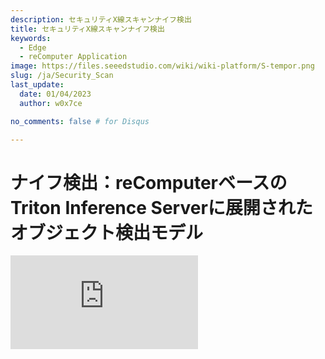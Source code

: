 ```yaml
---
description: セキュリティX線スキャンナイフ検出
title: セキュリティX線スキャンナイフ検出
keywords:
  - Edge
  - reComputer Application
image: https://files.seeedstudio.com/wiki/wiki-platform/S-tempor.png
slug: /ja/Security_Scan
last_update:
  date: 01/04/2023
  author: w0x7ce

no_comments: false # for Disqus

---
```


# ナイフ検出：reComputerベースのTriton Inference Serverに展開されたオブジェクト検出モデル

<iframe width={560} height={315} src="https://www.youtube.com/embed/niS0TLzyn-s" title="YouTube video player" frameBorder={0} allow="accelerometer; autoplay; clipboard-write; encrypted-media; gyroscope; picture-in-picture" allowFullScreen />

セキュリティチェックは、乗客と交通部門の安全を考慮した安全警報であり、危険を遠ざけ、通常空港、鉄道駅、地下鉄駅などで適用されています。既存のセキュリティ検査分野では、セキュリティ検査機が公共交通機関の入場通路に配備されています。一般的に、複数のデバイスが同時に動作する必要があります。

それにもかかわらず、セキュリティ検査中に検出されたオブジェクトの重複により、X線画像における禁止物品の検出性能は依然として理想的ではありません。この問題に対して、Triton Interface Serverのde-occlusionモジュールに基づいて、X線画像に禁止物品検出アルゴリズムを展開することで、より良い方法を実行できます。

したがって、[Yanlu Wei, Renshuai Tao et al.](https://arxiv.org/abs/2004.08656)のおかげで、[reComputer J1010](https://www.seeedstudio.com/Jetson-10-1-A0-p-5336.html)にDeep Learningモデルを展開し、Raspberry PiとreComputer J1010で禁止物品（ナイフ）を検出できる基本的なプロジェクトを提供します。ここでは、1台のreComputer J1010を推論サーバーとして使用し、2台のRaspberry Piを画像送信のセキュリティ検査機のシミュレーションとして使用します。[reComputer 1020](https://www.seeedstudio.com/Jetson-10-1-H0-p-5335.html)、[reComputer J2011](https://www.seeedstudio.com/Jetson-20-1-H1-p-5328.html)、[reComputer J2012](https://www.seeedstudio.com/Jetson-20-1-H2-p-5329.html)、[Nvidia Jetson AGX Xavier](https://www.seeedstudio.com/Jetson-Xavier-AGX-H01-Kit-p-5283.html)もすべてサポートされています。

## はじめに

[Triton Inference Server](https://developer.nvidia.com/nvidia-triton-inference-server)は、CPUとGPUの両方に最適化されたクラウドおよびエッジ推論ソリューションを提供します。Tritonは、リモートクライアントがサーバーによって管理されているモデルの推論を要求できるHTTP/RESTおよびGRPCプロトコルをサポートしています。ここでは、検出モデルが展開されるローカルサーバーとしてTriton（Triton Inference Server）を使用します。

### ハードウェア

#### 必要なハードウェア

このプロジェクトで必要なデバイスは以下の通りです：

- [Raspberry Pi 4B](https://www.seeedstudio.com/Dual-GbE-Carrier-Board-with-4GB-RAM-32GB-eMMC-RPi-CM-4-p-4898.html)*2
- [reComputer J1010](https://www.seeedstudio.com/Jetson-10-1-A0-p-5336.html)
- HDMIディスプレイスクリーン、マウス、キーボード
- PC

#### ハードウェアセットアップ

2台のRaspberry PiとreComputerの電源を入れ、すべて**同じインターネット**環境下にある必要があります。このプロジェクトでは、ほとんどの場合セキュリティ検査機が複数のデバイスで使用されるため、2台のRaspberry piを使用してセキュリティ機械の動作をシミュレートします。

<div align="center"><img width={600} src="https://files.seeedstudio.com/wiki/SecurityCheck/Security_Scan_23.png" /></div>

1台のRaspberry Piでもこのプロジェクトに適用できます。ただし、2つのデバイスでの同時ナイフ検出デモンストレーションは、Triton Inference Serverのより良い動的バッチング機能を提供できます。次の説明では、Raspberry PiとreComputer J1010でソフトウェアをセットアップする方法を紹介します。

### ソフトウェア

ここでは[X線画像データセット](https://drive.google.com/file/d/12moaa-ylpVu0KmUCZj_XXeA5TxZuCQ3o/view)を**入力データ**として使用し、**Raspberry Pi**に配置します。その後、reComputerは処理された推論結果をRaspberry Piに出力します。最終的に、Raspberry Piが最終作業を完了し、画面に表示します。つまり、推論モデルの最後の層がRaspberry Piに展開されます。

#### Raspberry Piのセットアップ

ここでは、Raspberry Piに必要なソフトウェアをセットアップする方法を示します。

**ステップ1.** [公式ウェブサイト](https://www.raspberrypi.com/documentation/computers/getting-started.html#using-network-installation)からRaspbian Busterシステムと基本設定をインストールします。このプロジェクトでは、RASPBERRY PI OS（64ビット）をオペレーティングシステムとして使用します。

<div align="center"><img width={400} src="https://files.seeedstudio.com/wiki/SecurityCheck/Security_Scan_1.png" /></div>

**ステップ2.** Raspberry Pi SSHポートを設定します（オプション）。

環境を展開する前に、Raspberry Pi SSHポートを開き、PCの[SSHインターフェース](https://wiki.seeedstudio.com/remote_connect/)を使用してリモートで呼び出すことができます。

> 注意：PCとRaspberry Piが同じLAN下にあることを確認してください。

<div align="center"><img width={600} src="https://files.seeedstudio.com/wiki/SecurityCheck/Security_Scan_7.png" /></div>

**ステップ3.** Python環境を設定します。

Raspberry Piに推論モデル用の必要な環境として**Python、PyTorch、Tritonclient、TorchVision**、および画像表示用として**OpenCV**を展開する必要があります。以下の手順を提供します：

**Python**

`python –V`を実行し、Pythonバージョンが3.9.2であることを確認できます。Pythonバージョン3.9.2に対応するバージョンのPyTorch、Torchclient、TorchVisionをインストールする必要があります。ダウンロードとインストールについては[こちら](https://www.python.org/downloads/)を参照してください。

**PyTorch**

Pythonバージョンが正しい場合、Pytorchをインストールできます。

>注意：Pytorchをインストールする前に、Raspbianバージョンを確認する必要があります。

<div align="center"><img width={500} src="https://files.seeedstudio.com/wiki/SecurityCheck/Security_Scan_10.png" /></div>

以下のコマンドを実行してPytorchをインストールします：

```python
# get a fresh start
sudo apt-get update
sudo apt-get upgrade

# install the dependencies
sudo apt-get install python3-pip libjpeg-dev libopenblas-dev libopenmpi-dev libomp-dev

# above 58.3.0 you get version issues
sudo -H pip3 install setuptools==58.3.0
sudo -H pip3 install Cython

# install gdown to download from Google drive
sudo -H pip3 install gdown

# Buster OS
# download the wheel
gdown https://drive.google.com/uc?id=1gAxP9q94pMeHQ1XOvLHqjEcmgyxjlY_R
# install PyTorch 1.11.0
sudo -H pip3 install torch-1.11.0a0+gitbc2c6ed-cp39-cp39-linux_aarch64.whl
# clean up
rm torch-1.11.0a0+gitbc2c6ed-cp39-cp39m-linux_aarch64.whl
```

インストールが成功した後、`python`を**起動してから**以下のコマンドでPyTorchを確認できます：

```python
import torch as tr
print(tr.__version__)
```

<div align="center"><img width={600} src="https://files.seeedstudio.com/wiki/SecurityCheck/Security_Scan_11.png" /></div>

>注意: Raspberry Pi 4用のPyTorchホイールは[https://github.com/Qengineering/PyTorch-Raspberry-Pi-64-OS](https://github.com/Qengineering/PyTorch-Raspberry-Pi-64-OS)で見つけることができます

**Tritonclient**

`pip3 install tritonclient[all]`を実行してTritonclientをダウンロードできます。

<div align="center"><img width={600} src="https://files.seeedstudio.com/wiki/SecurityCheck/Security_Scan_9.png" /></div>

**TorchVision**

Pytorchがインストールされた後、TorchVisionのインストールに移ることができます。以下がコマンドです：

```python
# download the wheel
gdown https://drive.google.com/uc?id=1oDsJEHoVNEXe53S9f1zEzx9UZCFWbExh
# install torchvision 0.12.0
sudo -H pip3 install torchvision-0.12.0a0+9b5a3fe-cp39-cp39-linux_aarch64.whl
# clean up
rm torchvision-0.12.0a0+9b5a3fe-cp39-cp39-linux_aarch64.whl
```

<div align="center"><img width={500} src="https://files.seeedstudio.com/wiki/SecurityCheck/Security_Scan_12.png" /></div>

**OpenCV**

OpenCVをインストールするために、直接`pip3 install opencv-python`を実行できます：

<div align="center"><img width={600} src="https://files.seeedstudio.com/wiki/SecurityCheck/Security_Scan_13.png" /></div>

### reComputer J1010のセットアップ

このプロジェクトでは、Triton Inference ServerをreComputer J1010にデプロイします。訓練されたモデルのインタラクティブ性とデプロイメントの利便性を向上させるために、モデルを**ONXX形式**に変換します。

**ステップ1.** reComputer J1010に[Jetpack 4.6.1をインストール](https://wiki.seeedstudio.com/reComputer_J1010_J101_Flash_Jetpack/)します。

**ステップ2.** "home/server/docs/examples/model_repository"に新しいフォルダ"opi/1"を作成します。そして、訓練済みで変換された[model.onnx](https://drive.google.com/file/d/1RcHK_gthCXHsJLeDOUQ6c3r0RlAUgRfV/view?usp=sharing)をダウンロードして、"1"フォルダに配置します。

<div align="center"><img width={600} src="https://files.seeedstudio.com/wiki/SecurityCheck/Security_Scan_15.jpg" /></div>

>別の汎用サーバーが必要な場合は、以下の手順を実行できます。

新しいターミナルを開いて実行します

```python
git clone https://github.com/triton-inference-server/server
cd ~/server/docs/examples
sh fetch_models.sh
```

**Step 3.** JetPack 4.6.1用のTritonのリリースをインストールします。これは添付のtarファイルで提供されています：[tritonserver2.21.0-jetpack5.0.tgz](https://github.com/triton-inference-server/server/releases/download/v2.19.0/tritonserver2.19.0-jetpack4.6.1.tgz)。

<div align="center"><img width={600} src="https://files.seeedstudio.com/wiki/SecurityCheck/Security_Scan_16.png" /></div>

ここのtarファイルには、Tritonサーバーの実行ファイルと共有ライブラリが含まれており、C++およびPythonクライアントライブラリと例も含まれています。JetPackでのTritonのインストールと使用方法の詳細については、[こちら](https://github.com/triton-inference-server/server/blob/r22.04/docs/jetson.md)を参照してください。

**Step 4.** 以下のコマンドを実行します：

```python

mkdir ~/TritonServer && tar -xzvf tritonserver2.19.0-jetpack4.6.1.tgz -C ~/TritonServer
cd ~/TritonServer/bin
./tritonserver --model-repository=/home/seeed/server/docs/examples/model_repository --backend-directory=/home/seeed/TritonServer/backends --strict-model-config=false --min-supported-compute-capability=5.3
```

<div align="center"><img width={500} src="https://files.seeedstudio.com/wiki/SecurityCheck/Security_Scan_17.png" /></div>

これで、すべての準備が整いました。

## プログラムの実行

必要な環境がすべてデプロイされたので、以下の手順に従ってプロジェクトを実行できます。

**ステップ 1.** モデルと関連ファイルをダウンロードします。

1. GitHubからモジュールをクローンします。

新しいターミナルを開いて実行します：

```python
git clone https://github.com/LemonCANDY42/Seeed_SMG_AIOT.git
cd Seeed_SMG_AIOT/
git clone https://github.com/LemonCANDY42/OPIXray.git
```

2. このアルゴリズム「DOAM.pth」の訓練済み重みを保存するための新しいフォルダ「weights」を作成します。[重みファイル](https://files.seeedstudio.com/wiki/SecurityCheck/DOAM.pth.zip)をダウンロードして実行してください：

- `cd OPIXray/DOAM`
- `mkdir weights`

<div align="center"><img width={500} src="https://files.seeedstudio.com/wiki/SecurityCheck/Security_Scan_19.png" /></div>

3. [X線画像データセット](https://drive.google.com/file/d/12moaa-ylpVu0KmUCZj_XXeA5TxZuCQ3o/view?usp=sharing)を保存するための新しい「Dataset」フォルダを作成します。

<div align="center"><img width={500} src="https://files.seeedstudio.com/wiki/SecurityCheck/Security_Scan_20.png" /></div>

**ステップ2.** 推論モデルの実行。

`python OPIXray_grpc_image_client.py -u 192.168.8.230:8001 -m opi Dataset`を実行してください

<div align="center"><img width={600} src="https://files.seeedstudio.com/wiki/SecurityCheck/Security_Scan_21.png" /></div>

結果は以下の図のように表示されます：

<div align="center"><img width={400} src="https://files.seeedstudio.com/wiki/SecurityCheck/Security_Scan22.jpg" /></div>

## トラブルシューティング

> Tritonサーバーを起動する際に、以下のエラーが発生する場合があります：

>1. libb64.so.0dのエラーが発生した場合、以下を実行してください：
`sudo apt-get install libb64-0d`

>2. libre2.so.2のエラーが発生した場合、以下を実行してください：
`sudo apt-get install libre2-dev`

>3. エラー: creating server: Internal - failed to load all modelsが発生した場合、以下を実行してください：
`--exit-on-error=false`

## 技術サポート & 製品ディスカッション

私たちの製品をお選びいただき、ありがとうございます！私たちは、お客様の製品体験が可能な限りスムーズになるよう、さまざまなサポートを提供しています。異なる好みやニーズに対応するため、複数のコミュニケーションチャンネルを提供しています。

<div class="button_tech_support_container">
<a href="https://forum.seeedstudio.com/" class="button_forum"></a> 
<a href="https://www.seeedstudio.com/contacts" class="button_email"></a>
</div>

<div class="button_tech_support_container">
<a href="https://discord.gg/eWkprNDMU7" class="button_discord"></a> 
<a href="https://github.com/Seeed-Studio/wiki-documents/discussions/69" class="button_discussion"></a>
</div>

